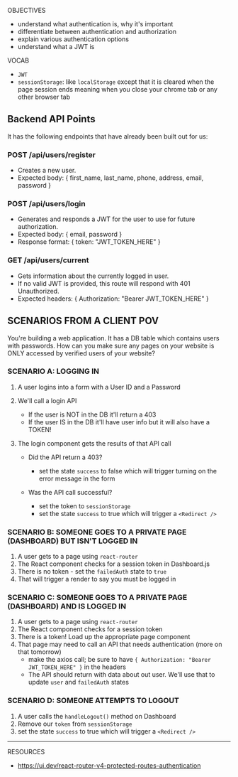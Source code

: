 OBJECTIVES

- understand what authentication is, why it's important
- differentiate between authentication and authorization
- explain various authentication options
- understand what a JWT is

VOCAB

- `JWT`
- `sessionStorage`: like `localStorage` except that it is cleared when the page session ends meaning when you close
  your chrome tab or any other browser tab

## Backend API Points

It has the following endpoints that have already been built out for us:

### POST /api/users/register

- Creates a new user.
- Expected body: { first_name, last_name, phone, address, email, password }

### POST /api/users/login

- Generates and responds a JWT for the user to use for future authorization.
- Expected body: { email, password }
- Response format: { token: "JWT_TOKEN_HERE" }

### GET /api/users/current

- Gets information about the currently logged in user.
- If no valid JWT is provided, this route will respond with 401 Unauthorized.
- Expected headers: { Authorization: "Bearer JWT_TOKEN_HERE" }

## SCENARIOS FROM A CLIENT POV

You're building a web application. It has a DB table which contains users with passwords. How can you make sure any pages on your website is ONLY accessed by verified users of your website?

### SCENARIO A: LOGGING IN

1. A user logins into a form with a User ID and a Password
2. We'll call a login API
   - If the user is NOT in the DB it'll return a 403
   - If the user IS in the DB it'll have user info but it will also have a TOKEN!
3. The login component gets the results of that API call

   - Did the API return a 403?

     - set the state `success` to false which will trigger turning on the error message in the form

   - Was the API call successful?
     - set the token to `sessionStorage`
     - set the state `success` to true which will trigger a `<Redirect />`

### SCENARIO B: SOMEONE GOES TO A PRIVATE PAGE (DASHBOARD) BUT ISN'T LOGGED IN

1. A user gets to a page using `react-router`
2. The React component checks for a session token in Dashboard.js
3. There is no token - set the `failedAuth` state to `true`
4. That will trigger a render to say you must be logged in

### SCENARIO C: SOMEONE GOES TO A PRIVATE PAGE (DASHBOARD) AND IS LOGGED IN

1. A user gets to a page using `react-router`
2. The React component checks for a session token
3. There is a token! Load up the appropriate page component
4. That page may need to call an API that needs authentication (more on that tomorrow)
   - make the axios call; be sure to have `{ Authorization: "Bearer JWT_TOKEN_HERE" }` in the headers
   - The API should return with data about out user. We'll use that to update `user` and `failedAuth` states

### SCENARIO D: SOMEONE ATTEMPTS TO LOGOUT

1. A user calls the `handleLogout()` method on Dashboard
2. Remove our `token` from `sessionStorage`
3. set the state `success` to true which will trigger a `<Redirect />`

---

RESOURCES

- https://ui.dev/react-router-v4-protected-routes-authentication
